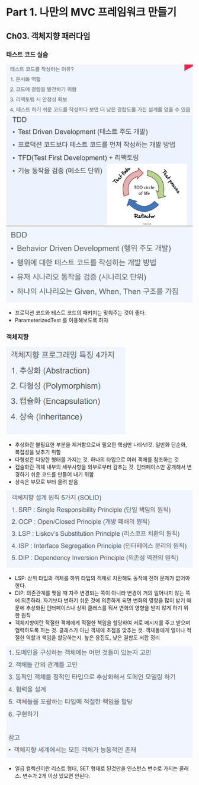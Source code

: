# Part 1. 나만의 MVC 프레임워크 만들기

## Ch03. 객체지향 패러다임

### 테스트 코드 실습

![](./img/테스트코드작성이유.png)
![](./img/TDD.png)
![](./img/BDD.png)

- 프로덕션 코드와 테스트 코드의 패키지는 맞춰주는 것이 좋다.
- ParameterizedTest 를 이용해보도록 하자

### 객체지향

![](./img/객체지향프로그래밍특징.png)

- 추상화란 불필요한 부분을 제거함으로써 필요한 핵심만 나타낸것. 일반화 단순화, 복잡성을 낮추기 위함
- 다형성은 다양한 형태를 가지는 것. 하나의 타입으로 여러 객체를 참조하는 것
- 캡슐화란 객체 내부의 세부사항을 외부로부터 감추는 것. 인터페이스만 공개해서 변경하기 쉬운 코드를 만들어 내기 위함
- 상속은 부모로 부터 물려 받음

![](./img/객체지향설계원칙.png)

- LSP: 상위 타입의 객체를 하위 타입의 객체로 치환해도 동작에 전혀 문제가 없어야 한다.
- DIP: 의존관계를 맺을 때 자주 변경되는 쪽이 아니라 변경이 거의 일어나지 않는 쪽에 의존하라. 자기보다 변하기 쉬운 것에 의존하게 되면 변화의 영향을 많이 받기 때문에 추상화된 인터페이스나 상위 클래스를 둬서 변화의 영향을 받지 않게 하기 위한 원칙
- 객체지향이란 적절한 객체에게 적절한 책임을 할당하여 서로 메시지를 주고 받으며 협력하도록 하는 것. 클래스가 아닌 객체에 초점을 맞추는 것. 객체들에게 얼마나 적절한 역할과 책임을 할당하는지. 높은 응집도, 낮은 결합도 서랍 정리

![](./img/객체지향설계및구현.png)

- 일급 컬렉션이란 리스트 형태, SET 형태로 된것만을 인스턴스 변수로 가지는 클래스. 변수가 2개 이상 있으면 안된다.
